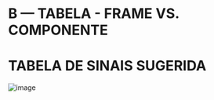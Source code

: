 # B — TABELA - FRAME VS. COMPONENTE

# TABELA DE SINAIS SUGERIDA

![image](https://user-images.githubusercontent.com/66538880/207990174-2ba57a76-1611-42e4-95b8-4bff6d1f7c4f.png)
